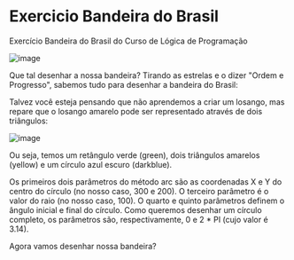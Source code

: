 # Exercicio Bandeira do Brasil

Exercício Bandeira do Brasil do Curso de Lógica de Programação

![image](https://github.com/paulateshima/exercicio.bandeira.do.brasil/assets/170154538/29d94e85-6c4b-4a34-a949-f11bad336581)

Que tal desenhar a nossa bandeira? Tirando as estrelas e o dizer "Ordem e Progresso", sabemos tudo para desenhar a bandeira do Brasil:

Talvez você esteja pensando que não aprendemos a criar um losango, mas repare que o losango amarelo pode ser representado através de dois triângulos:

![image](https://github.com/paulateshima/exercicio.bandeira.do.brasil/assets/170154538/eaa53ebf-618b-4acf-882f-04047b216f6c)

Ou seja, temos um retângulo verde (green), dois triângulos amarelos (yellow) e um círculo azul escuro (darkblue).

Os primeiros dois parâmetros do método arc são as coordenadas X e Y do centro do círculo (no nosso caso, 300 e 200). O terceiro parâmetro é o valor do raio (no nosso caso, 100). O quarto e quinto parâmetros definem o ângulo inicial e final do círculo. Como queremos desenhar um círculo completo, os parâmetros são, respectivamente, 0 e 2 * PI (cujo valor é 3.14).

Agora vamos desenhar nossa bandeira?

